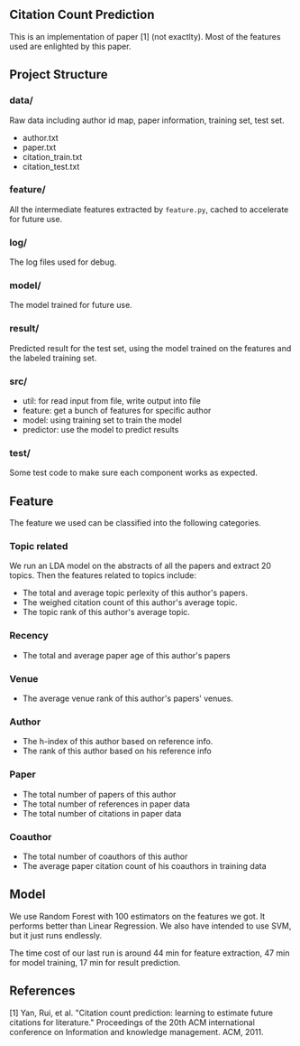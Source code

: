 ## Citation Count Prediction

This is an implementation of paper [1]  (not exactlty).
Most of the features used are enlighted by this paper.

## Project Structure

### data/

Raw data including author id map, paper information, training set, test set.

* author.txt
* paper.txt
* citation_train.txt
* citation_test.txt

### feature/

All the intermediate features extracted by `feature.py`, cached to accelerate for future use.

### log/

The log files used for debug.

### model/

The model trained for future use.

### result/

Predicted result for the test set, using the model trained on the features and the labeled training set.

### src/

* util: for read input from file, write output into file
* feature: get a bunch of features for specific author
* model: using training set to train the model
* predictor: use the model to predict results

### test/

Some test code to make sure each component works as expected.

## Feature

The feature we used can be classified into the following categories.

### Topic related

We run an LDA model on the abstracts of all the papers and extract 20 topics. Then the features related to topics include:

* The total and average topic perlexity of this author's papers.
* The weighed citation count of this author's average topic.
* The topic rank of this author's average topic.

### Recency

* The total and average paper age of this author's papers

### Venue

* The average venue rank of this author's papers' venues.

### Author

* The h-index of this author based on reference info.
* The rank of this author based on his reference info

### Paper

* The total number of papers of this author
* The total number of references in paper data
* The total number of citations in paper data

### Coauthor

* The total number of coauthors of this author
* The average paper citation count of his coauthors in training data

## Model

We use Random Forest with 100 estimators on the features we got. It performs better than Linear Regression. We also have intended to use SVM, but it just runs endlessly.

The time cost of our last run is around 44 min for feature extraction, 47 min for model training, 17 min for result prediction.

## References

[1] Yan, Rui, et al. "Citation count prediction: learning to estimate future citations for literature." Proceedings of the 20th ACM international conference on Information and knowledge management. ACM, 2011.
